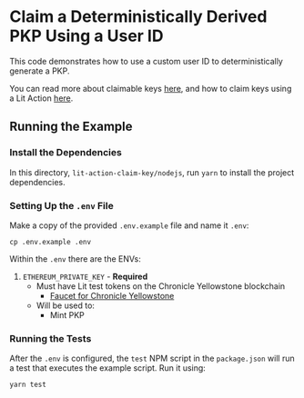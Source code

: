 # Claim a Deterministically Derived PKP Using a User ID

This code demonstrates how to use a custom user ID to deterministically generate a PKP.

You can read more about claimable keys [here](https://developer.litprotocol.com/user-wallets/pkps/claimable-keys/intro), and how to claim keys using a Lit Action [here](https://developer.litprotocol.com/sdk/serverless-signing/key-claiming).

## Running the Example

### Install the Dependencies

In this directory, `lit-action-claim-key/nodejs`, run `yarn` to install the project dependencies.

### Setting Up the `.env` File

Make a copy of the provided `.env.example` file and name it `.env`:

```
cp .env.example .env
```

Within the `.env` there are the ENVs:

1. `ETHEREUM_PRIVATE_KEY` - **Required**
   - Must have Lit test tokens on the Chronicle Yellowstone blockchain
     - [Faucet for Chronicle Yellowstone](https://chronicle-yellowstone-faucet.getlit.dev/)
   - Will be used to:
     - Mint PKP

### Running the Tests

After the `.env` is configured, the `test` NPM script in the `package.json` will run a test that executes the example script. Run it using:

```
yarn test
```

